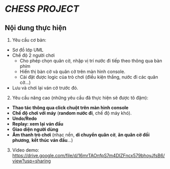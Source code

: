 # ***CHESS PROJECT***
## **Nội dung thực hiện**

1. Yêu cầu cơ bản:
- Sơ đồ lớp UML
- Chế độ 2 người chơi
    + Cho phép chọn quân cờ, nhập vị trí nước đi tiếp theo thông qua bàn phím
    + Hiển thị bàn cờ và quân cờ trên màn hình console.
    + Cài đặt được logic của trò chơi (điều kiện thắng, nước đi các quân cờ...)
- Lưu và chơi lại ván cờ trước đó.

2. Yêu cầu nâng cao (những yêu cầu đã thực hiện sẽ được tô đậm):
- **Thao tác thông qua click chuột trên màn hình console**
- **Chế độ chơi với máy** (**random nước đi**, chế độ máy khó).
- **Undo/Redo**
- **Replay: xem lại ván đấu**
- **Giao diện người dùng**
- **Âm thanh trò chơi** (nhạc nền, **di chuyển quân cờ**, **ăn quân cờ đối phương**, **kết thúc ván đấu**...)

3. Video demo: https://drive.google.com/file/d/16mrTAOnfpS7m4DIZFncx579bhoyJfsB6/view?usp=sharing